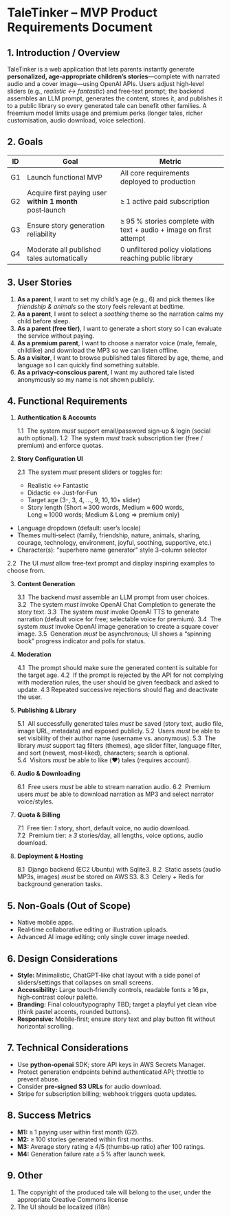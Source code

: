 # TaleTinker – MVP Product Requirements Document

## 1. Introduction / Overview

TaleTinker is a web application that lets parents instantly generate **personalized, age‑appropriate children’s stories**—complete with narrated audio and a cover image—using OpenAI APIs. Users adjust high‑level sliders (e.g., *realistic ↔ fantastic*) and free‑text prompt; the backend assembles an LLM prompt, generates the content, stores it, and publishes it to a public library so every generated tale can benefit other families. A freemium model limits usage and premium perks (longer tales, richer customisation, audio download, voice selection).

## 2. Goals

| ID | Goal                                                     | Metric                                                             |
| -- | -------------------------------------------------------- | ------------------------------------------------------------------ |
| G1 | Launch functional MVP                                    | All core requirements deployed to production                       |
| G2 | Acquire first paying user **within 1 month** post‑launch | ≥ 1 active paid subscription                                       |
| G3 | Ensure story generation reliability                      | ≥ 95 % stories complete with text + audio + image on first attempt |
| G4 | Moderate all published tales automatically               | 0 unfiltered policy violations reaching public library             |

## 3. User Stories

1. **As a parent**, I want to set my child’s age (e.g., 6) and pick themes like *friendship & animals* so the story feels relevant at bedtime.
2. **As a parent**, I want to select a *soothing* theme so the narration calms my child before sleep.
3. **As a parent (free tier)**, I want to generate a short story so I can evaluate the service without paying.
4. **As a premium parent**, I want to choose a narrator voice (male, female, childlike) and download the MP3 so we can listen offline.
5. **As a visitor**, I want to browse published tales filtered by age, theme, and language so I can quickly find something suitable.
6. **As a privacy‑conscious parent**, I want my authored tale listed anonymously so my name is not shown publicly.

## 4. Functional Requirements

1. **Authentication & Accounts**

   1.1  The system *must* support email/password sign‑up & login (social auth optional).
   1.2  The system *must* track subscription tier (free / premium) and enforce quotas.

2. **Story Configuration UI**

   2.1  The system *must* present sliders or toggles for:

   * Realistic ↔ Fantastic
   * Didactic ↔ Just‑for‑Fun
   * Target age (3-, 3, 4, ..., 9, 10, 10+ slider)
   * Story length (Short ≈ 300 words, Medium ≈ 600 words, Long ≈ 1000 words; Medium & Long => premium only)
  * Language dropdown (default: user’s locale)
  * Themes multi‑select (family, friendship, nature, animals, sharing, courage, technology, environment, joyful, soothing, supportive, etc.)
  * Character(s): "superhero name generator" style 3-column selector

   2.2  The UI *must* allow free‑text prompt and display inspiring examples to choose from.

3. **Content Generation**

   3.1  The backend *must* assemble an LLM prompt from user choices.
   3.2  The system *must* invoke OpenAI Chat Completion to generate the story text.
   3.3  The system *must* invoke OpenAI TTS to generate narration (default voice for free; selectable voice for premium).
   3.4  The system *must* invoke OpenAI image generation to create a square cover image.
   3.5  Generation *must* be asynchronous; UI shows a “spinning book” progress indicator and polls for status.

4. **Moderation**

   4.1  The prompt should make sure the generated content is suitable for the target age.
   4.2  If the prompt is rejected by the API for not complying with moderation rules, the user should be given feedback and asked to update.
   4.3  Repeated successive rejections should flag and deactivate the user.

5. **Publishing & Library**

   5.1  All successfully generated tales *must* be saved (story text, audio file, image URL, metadata) and exposed publicly.
   5.2  Users *must* be able to set visibility of their author name (username vs. anonymous).
   5.3  The library *must* support tag filters (themes), age slider filter, language filter, and sort (newest, most‑liked), characters; search is optional.
   5.4  Visitors *must* be able to like (❤️) tales (requires account).

6. **Audio & Downloading**

   6.1  Free users *must* be able to stream narration audio.
   6.2  Premium users *must* be able to download narration as MP3 and select narrator voice/styles.

7. **Quota & Billing**
   
   7.1  Free tier: *1* story, short, default voice, no audio download.
   7.2  Premium tier: ≥ *3* stories/day, all lengths, voice options, audio download.

8. **Deployment & Hosting**

   8.1  Django backend (EC2 Ubuntu) with Sqlite3.
   8.2  Static assets (audio MP3s, images) *must* be stored on AWS S3.
   8.3  Celery + Redis for background generation tasks.

## 5. Non‑Goals (Out of Scope)

* Native mobile apps.
* Real‑time collaborative editing or illustration uploads.
* Advanced AI image editing; only single cover image needed.

## 6. Design Considerations

* **Style:** Minimalistic, ChatGPT‑like chat layout with a side panel of sliders/settings that collapses on small screens.
* **Accessibility:** Large touch‑friendly controls, readable fonts ≥ 16 px, high‑contrast colour palette.
* **Branding:** Final colour/typography TBD; target a playful yet clean vibe (think pastel accents, rounded buttons).
* **Responsive:** Mobile‑first; ensure story text and play button fit without horizontal scrolling.

## 7. Technical Considerations

* Use **python‑openai** SDK; store API keys in AWS Secrets Manager.
* Protect generation endpoints behind authenticated API; throttle to prevent abuse.
* Consider **pre‑signed S3 URLs** for audio download.
* Stripe for subscription billing; webhook triggers quota updates.

## 8. Success Metrics

* **M1:** ≥ 1 paying user within first month (G2).
* **M2:** ≥ 100 stories generated within first months.
* **M3:** Average story rating ≥ 4/5 (thumbs‑up ratio) after 100 ratings.
* **M4:** Generation failure rate ≤ 5 % after launch week.

## 9. Other

1. The copyright of the produced tale will belong to the user, under the appropriate Creative Commons license
2. The UI should be localized (i18n)
